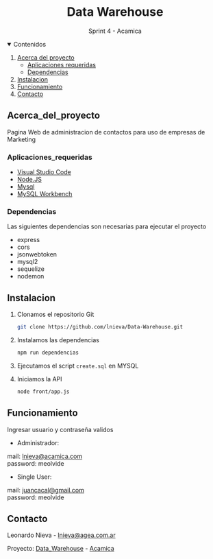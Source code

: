 <h1 align="center">Data Warehouse</h1>
<p align="center">Sprint 4 - Acamica</p>

<!-- TABLE OF CONTENTS -->
<details open="open">
  <summary>Contenidos</summary>
  <ol>
    <li>
      <a href="#Acerca_del_proyecto">Acerca del proyecto</a>
      <ul>
        <li><a href="#Aplicaciones_requeridas">Aplicaciones requeridas</a></li>
        <li><a href="#Dependencias">Dependencias</a></li>
      </ul>
    </li>
    <li><a href="#Instalacion">Instalacion</a></li>
    <li><a href="#Funcionamiento">Funcionamiento</a></li>
    <li><a href="#Contacto">Contacto</a></li>
  </ol>
</details>

## Acerca_del_proyecto

Pagina Web de administracion de contactos para uso de empresas de Marketing

### Aplicaciones_requeridas

* [Visual Studio Code](https://code.visualstudio.com/)
* [Node.JS](https://nodejs.org/)
* [Mysql](https://www.mysql.com/)
* [MySQL Workbench](https://dev.mysql.com/downloads/workbench/)

<!-- GETTING STARTED -->
### Dependencias

Las siguientes dependencias son necesarias para ejecutar el proyecto

- express
- cors
- jsonwebtoken
- mysql2
- sequelize
- nodemon

## Instalacion

1. Clonamos el repositorio Git
   ```sh
   git clone https://github.com/lnieva/Data-Warehouse.git
   ```
2. Instalamos las dependencias
   ```sh
   npm run dependencias
   ```
4. Ejecutamos el script `create.sql` en MYSQL
   
5. Iniciamos la API
   ```sh
   node front/app.js
   ```
## Funcionamiento

Ingresar usuario y contraseña validos

- Administrador:

mail: lnieva@acamica.com<br>
password: meolvide

- Single User:

mail: juancacal@gmail.com<br>
password: meolvide

## Contacto
Leonardo Nieva - lnieva@agea.com.ar

Proyecto: [Data_Warehouse](https://github.com/lnieva/Data-Warehouse.git) - [Acamica](https://acamica.com)